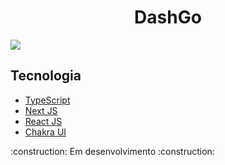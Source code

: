 <h1 align="center">DashGo</h1>
<div>
  <img src="https://user-images.githubusercontent.com/53982668/146621204-965eb3fd-d6f6-444b-8bbd-1b482e3e1d05.png"/>
</div>
<h2>Tecnologia</h2>
<ul>
  <li><a href="https://www.typescriptlang.org/">TypeScript</a></li>
  <li><a href="https://nextjs.org/">Next JS</a></li>
  <li><a href="https://pt-br.reactjs.org/">React JS</a></li>
  <li><a href="https://chakra-ui.com/">Chakra UI</a></li>
</ul>
<p>:construction: Em desenvolvimento :construction:</p>
